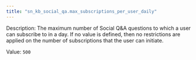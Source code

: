 ```yaml
---
title: "sn_kb_social_qa.max_subscriptions_per_user_daily"
---
```


Description: The maximum number of Social Q&A questions to which a user can subscribe to in a day. If no value is defined, then no restrictions are applied on the number of subscriptions that the user can initiate.

Value: `500`
